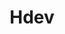 ---
title: Hdev
bio: |
  Written by You. This is where your author bio lives. Share your work, your
  joys and of course, your Twitter handle.
avatar: /images/authors/hemant-negi-2.jpg
featured: false
social: 
  - title: github
    url: "https://github.com/hemantnegi"
  - title: linkedin
    url: "https://www.linkedin.com/in/hemantnegi/"
  - title: twitter
    url: "https://twitter.com/CoolHemantNegi"
  - title: instagram
    url: "https://www.instagram.com/hemantnegi/"

---